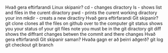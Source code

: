 Hvað gera eftirfarandi Linux skipanir?
cd - changes diractory
ls - shows list and files in the curent diractory
pwd - prints the curent working diractory your inn
mkdir - creats a new diractiry 
Hvað gera eftirfarandi Git skipanir?
git clone clones all the files on github over to the computer
git status shows you your status of your git files note you must be in the git diractory
git diff shows the diffrant changes betwen the commit and there changes 
Hvað gera eftirfarandi Git skipanir saman? Hvaða gagn er að þeirri aðgerð?
git log
git checkout
git branch